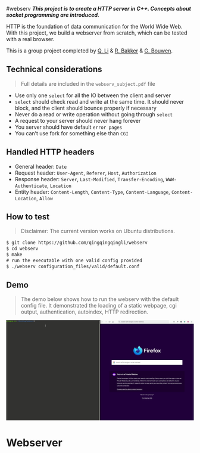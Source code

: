 #webserv
***This project is to create a HTTP server in C++. Concepts about socket programming are introduced.***

HTTP is the foundation of data communication for the World Wide Web. With this project, we build a webserver from scratch, which can be tested with a real browser. 

This is a group project completed by [Q. Li](https://github.com/qingqingqingli) & [R. Bakker](https://github.com/rbakker96) & [G. Bouwen](https://github.com/gbouwen).

## Technical considerations
> Full details are included in the `webserv_subject.pdf` file

- Use only one `select` for all the IO between the client and server
- `select` should check read and write at the same time. It should never block, and the client should bounce properly if necessary
- Never do a read or write operation without going through `select`
- A request to your server should never hang forever
- You server should have default `error pages`
- You can’t use fork for something else than `CGI`

## Handled HTTP headers  
- General header: `Date`
- Request header: `User-Agent`, `Referer`, `Host`, `Authorization`
- Response header: `Server`, `Last-Modified`, `Transfer-Encoding`, `WWW-Authenticate`, `Location`
- Entity header: `Content-Length`, `Content-Type`, `Content-Language`, `Content-Location`, `Allow`

## How to test
> Disclaimer: The current version works on Ubuntu distributions. 

```shell
$ git clone https://github.com/qingqingqingli/webserv
$ cd webserv
$ make
# run the executable with one valid config provided
$ ./webserv configuration_files/valid/default.conf
```

## Demo
> The demo below shows how to run the webserv with the default config file. It demonstrated the loading of a static webpage, cgi output, authentication, autoindex, HTTP redirection. 

[![demo](https://github.com/qingqingqingli/webserv/blob/main/images/webserv.gif)](https://github.com/qingqingqingli/webserv)
# Webserver
